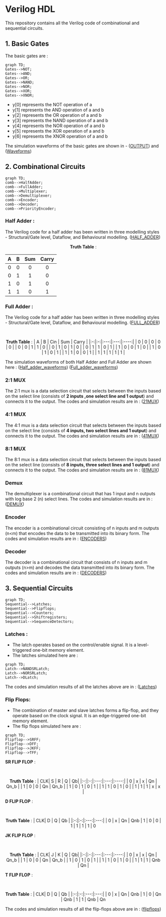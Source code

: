 # Verilog HDL
This repository contains all the Verilog code of combinational and sequential circuits.


## 1. Basic Gates 

The basic gates are : 
```mermaid
graph TD;
Gates-->NOT;
Gates-->AND;
Gates-->OR;
Gates-->NAND;
Gates-->NOR;
Gates-->XOR;
Gates-->XNOR;
```

- y[0] represents the NOT operation of a
- y[1] represents the AND operation of a and b
- y[2] represents the OR operation of a and b
- y[3] represents the NAND operation of a and b
- y[4] represents the NOR operation of a and b
- y[5] represents the XOR operation of a and b
- y[6] represents the XNOR operation of a and b

The simulation waveforms of the basic gates are shown in - ([OUTPUT](https://github.com/SrujanPrasad/Verilog-HDL-basics/blob/9c629b2cce5f6b5224f43adf19c60b91f20ffe08/Basic%20Gates/Basic_gates.png)) and ([Waveforms](https://github.com/SrujanPrasad/Verilog-HDL-basics/blob/9c629b2cce5f6b5224f43adf19c60b91f20ffe08/Basic%20Gates/Basic_gates_waveforms.png))

## 2. Combinational Circuits 
```mermaid
graph TD;
comb-->HalfAdder;
comb-->FullAdder;
comb-->Multiplexer;
comb-->Demultiplexer;
comb-->Encoder;
comb-->Decoder;
comb-->PriorityEncoder;
```
### Half Adder :
  The Verilog code for a half adder has been written in three modelling styles -  Structural/Gate level, Dataflow, and Behavioural modelling. ([HALF_ADDER](https://github.com/SrujanPrasad/Verilog-HDL-basics/tree/9c629b2cce5f6b5224f43adf19c60b91f20ffe08/Comb/half_adder))
  <br> <div align="center"> 
  **Truth Table** :

| A | B | Sum | Carry |
|:-:|:-:|:---:|:----:|
| 0 | 0 |  0  |  0   |
| 0 | 1 |  1  |  0   |
| 1 | 0 |  1  |  0   |
| 1 | 1 |  0  |  1   |

</div>

### Full Adder : 
The Verilog code for a half adder has been written in three modelling styles -  Structural/Gate level, Dataflow, and Behavioural modelling. ([FULL_ADDER](https://github.com/SrujanPrasad/Verilog-HDL-basics/tree/9c629b2cce5f6b5224f43adf19c60b91f20ffe08/Comb/full_adder))

 <br> <div align="center"> 
  **Truth Table** :
| A | B | Cin | Sum | Carry |
|:-:|:-:|:---:|:---:|:----:|
| 0 | 0 |  0  |  0  |  0   |
| 0 | 0 |  1  |  1  |  0   |
| 0 | 1 |  0  |  1  |  0   |
| 0 | 1 |  1  |  0  |  1   |
| 1 | 0 |  0  |  1  |  0   |
| 1 | 0 |  1  |  0  |  1   |
| 1 | 1 |  0  |  0  |  1   |
| 1 | 1 |  1  |  1  |  1   |

</div>

The simulation waveforms of both Half Adder and Full Adder are shown here : ([Half_adder_waveforms](https://github.com/SrujanPrasad/Verilog-HDL-basics/blob/9c629b2cce5f6b5224f43adf19c60b91f20ffe08/Comb/half_adder/half_adder_waveform.png)) ([Full_adder_waveforms](https://github.com/SrujanPrasad/Verilog-HDL-basics/blob/9c629b2cce5f6b5224f43adf19c60b91f20ffe08/Comb/full_adder/full_adder_waveforms.png))

### 2:1 MUX 
The 2:1 mux is a data selection circuit that selects between the inputs based on the select line (consists of **2 inputs ,one select line and 1 output**) and connects it to the output. The codes and simulation results are in : ([21MUX](https://github.com/SrujanPrasad/Verilog-HDL-basics/tree/e53a532845ced5043de5e60925aef1d0a915a8f9/Comb/21_MUX))

### 4:1 MUX 
The 4:1 mux is a data selection circuit that selects between the inputs based on the select line (consists of **4 inputs, two select lines and 1 output**) and connects it to the output. The codes and simulation results are in : ([41MUX](https://github.com/SrujanPrasad/Verilog-HDL-basics/tree/e53a532845ced5043de5e60925aef1d0a915a8f9/Comb/41_mux))

### 8:1 MUX 
The 8:1 mux is a data selection circuit that selects between the inputs based on the select line (consists of **8 inputs, three select lines and 1 output**) and connects it to the output. The codes and simulation results are in : ([81MUX](https://github.com/SrujanPrasad/Verilog-HDL-basics/tree/e53a532845ced5043de5e60925aef1d0a915a8f9/Comb/81_mux))

### Demux 
The demultiplexer is a combinational circuit that has 1 input and n outputs with log base 2 (n) select lines. The codes and simulation results are in : ([DEMUX](https://github.com/SrujanPrasad/Verilog-HDL-basics/tree/e53a532845ced5043de5e60925aef1d0a915a8f9/Comb/demux))

### Encoder 
The encoder is a combinational circuit consisting of n inputs and m outputs (n<m) that encodes the data to be transmitted into its binary form. The codes and simulation results are in : ([ENCODERS](https://github.com/SrujanPrasad/Verilog-HDL-basics/tree/e53a532845ced5043de5e60925aef1d0a915a8f9/Comb/Encoder))

### Decoder 
The decoder is a combinational circuit that consists of n inputs and m outputs (n>m) and decodes the data transmitted into its binary form. The codes and simulation results are in : ([DECODERS](https://github.com/SrujanPrasad/Verilog-HDL-basics/tree/e53a532845ced5043de5e60925aef1d0a915a8f9/Comb/decoder))

## 3. Sequential Circuits 

```mermaid
graph TD;
Sequential-->Latches;
Sequential-->Flipflops;
Sequential-->Counters;
Sequential-->Shiftregisters;
Sequential-->SequenceDetectors;
```

### Latches :
- The latch operates based on the control/enable signal. It is a level-triggered one-bit memory element.
- The latches simulated here are : 

```mermaid
graph TD;
Latch-->NANDSRLatch;
Latch-->NORSRLatch;
Latch-->DLatch;
```
The codes and simulation results of all the latches above are in : ([Latches](https://github.com/SrujanPrasad/Verilog-HDL-basics/tree/564910a31cb35bb47f6bbac18c264e7056536dc3/sequential%20circuits/latches))

### Flip Flops:
- The combination of master and slave latches forms a flip-flop, and they operate based on the clock signal. It is an edge-triggered one-bit memory element.
- The flip flops simulated here are : 

```mermaid
graph TD;
Flipflop-->SRFF;
Flipflop-->DFF;
Flipflop-->JKFF;
Flipflop-->TFF;
```

**SR FLIP FLOP** :

 <br> <div align="center"> 
  **Truth Table** :
| CLK| S | R | Q | Qb|
|:-:|:-:|:---:|:---:|:----:|
| 0 | x |  x  |  Qn  |  Qn_b   |
| 1 | 0 |  0  |  Qn  |  Qn_b    |
| 1 | 0 |  1  |  0  |  1   |
| 1 | 1 |  0  |  1  |  0   |
| 1 | 1 |  1  |  x  |  x   |

</div>

**D FLIP FLOP** :

 <br> <div align="center"> 
  **Truth Table** :
| CLK| D | Q | Qb | 
|:-:|:-:|:---:|:---:|
| 0 | x |  Qn  |  Qnb 
| 1 | 0 |  0  |  1 
| 1 | 1 |  1  |  0 
</div>

**JK FLIP FLOP** :

 <br> <div align="center"> 
  **Truth Table** :
| CLK| J | K | Q | Qb|
|:-:|:-:|:---:|:---:|:----:|
| 0 | x |  x  |  Qn  |  Qn_b   |
| 1 | 0 |  0  |  Qn  |  Qn_b    |
| 1 | 0 |  1  |  0  |  1   |
| 1 | 1 |  0  |  1  |  0   |
| 1 | 1 |  1  |  Qnb  |  Qn   |

</div>

</div>

**T FLIP FLOP** :

 <br> <div align="center"> 
  **Truth Table** :
| CLK| D | Q | Qb | 
|:-:|:-:|:---:|:---:|
| 0 | x |  Qn  |  Qnb 
| 1 | 0 |  Qn  |  Qnb 
| 1 | 1 |  Qnb  |  Qn

</div>


The codes and simulation results of all the flip-flops above are in : ([flipflops](https://github.com/SrujanPrasad/Verilog-HDL-basics/tree/564910a31cb35bb47f6bbac18c264e7056536dc3/sequential%20circuits/flipflops))

